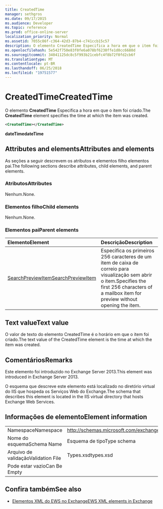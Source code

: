 ```yaml
---
title: CreatedTime
manager: sethgros
ms.date: 09/17/2015
ms.audience: Developer
ms.topic: reference
ms.prod: office-online-server
localization_priority: Normal
ms.assetid: 7055c86f-c364-42d3-87b4-c741ccb15c57
description: O elemento CreatedTime Especifica a hora em que o item foi criado.
ms.openlocfilehash: 5e542f750e83f0fe6a078bf6230ffe1d0cc6680d
ms.sourcegitcommit: 34041125dc8c5f993b21cebfc4f8b72f0fd2cb6f
ms.translationtype: MT
ms.contentlocale: pt-BR
ms.lasthandoff: 06/25/2018
ms.locfileid: "19751577"
---
```

# <a name="createdtime"></a><span data-ttu-id="efc14-103">CreatedTime</span><span class="sxs-lookup"><span data-stu-id="efc14-103">CreatedTime</span></span>

<span data-ttu-id="efc14-104">O elemento **CreatedTime** Especifica a hora em que o item foi criado.</span><span class="sxs-lookup"><span data-stu-id="efc14-104">The **CreatedTime** element specifies the time at which the item was created.</span></span> 
  
```xml
<CreatedTime></CreatedTime>
```

 <span data-ttu-id="efc14-105">**dateTime**</span><span class="sxs-lookup"><span data-stu-id="efc14-105">**dateTime**</span></span>
## <a name="attributes-and-elements"></a><span data-ttu-id="efc14-106">Attributes and elements</span><span class="sxs-lookup"><span data-stu-id="efc14-106">Attributes and elements</span></span>

<span data-ttu-id="efc14-107">As seções a seguir descrevem os atributos e elementos filho elementos pai.</span><span class="sxs-lookup"><span data-stu-id="efc14-107">The following sections describe attributes, child elements, and parent elements.</span></span>
  
### <a name="attributes"></a><span data-ttu-id="efc14-108">Atributos</span><span class="sxs-lookup"><span data-stu-id="efc14-108">Attributes</span></span>

<span data-ttu-id="efc14-109">Nenhum.</span><span class="sxs-lookup"><span data-stu-id="efc14-109">None.</span></span>
  
### <a name="child-elements"></a><span data-ttu-id="efc14-110">Elementos filho</span><span class="sxs-lookup"><span data-stu-id="efc14-110">Child elements</span></span>

<span data-ttu-id="efc14-111">Nenhum.</span><span class="sxs-lookup"><span data-stu-id="efc14-111">None.</span></span>
  
### <a name="parent-elements"></a><span data-ttu-id="efc14-112">Elementos pai</span><span class="sxs-lookup"><span data-stu-id="efc14-112">Parent elements</span></span>

|<span data-ttu-id="efc14-113">**Elemento**</span><span class="sxs-lookup"><span data-stu-id="efc14-113">**Element**</span></span>|<span data-ttu-id="efc14-114">**Descrição**</span><span class="sxs-lookup"><span data-stu-id="efc14-114">**Description**</span></span>|
|:-----|:-----|
|[<span data-ttu-id="efc14-115">SearchPreviewItem</span><span class="sxs-lookup"><span data-stu-id="efc14-115">SearchPreviewItem</span></span>](searchpreviewitem.md) <br/> |<span data-ttu-id="efc14-116">Especifica os primeiros 256 caracteres de um item de caixa de correio para visualização sem abrir o item.</span><span class="sxs-lookup"><span data-stu-id="efc14-116">Specifies the first 256 characters of a mailbox item for preview without opening the item.</span></span>  <br/> |
   
## <a name="text-value"></a><span data-ttu-id="efc14-117">Text value</span><span class="sxs-lookup"><span data-stu-id="efc14-117">Text value</span></span>

<span data-ttu-id="efc14-118">O valor de texto do elemento CreatedTime é o horário em que o item foi criado.</span><span class="sxs-lookup"><span data-stu-id="efc14-118">The text value of the CreatedTime element is the time at which the item was created.</span></span> 
  
## <a name="remarks"></a><span data-ttu-id="efc14-119">Comentários</span><span class="sxs-lookup"><span data-stu-id="efc14-119">Remarks</span></span>

<span data-ttu-id="efc14-120">Este elemento foi introduzido no Exchange Server 2013.</span><span class="sxs-lookup"><span data-stu-id="efc14-120">This element was introduced in Exchange Server 2013.</span></span>
  
<span data-ttu-id="efc14-121">O esquema que descreve este elemento está localizado no diretório virtual do IIS que hospeda os Serviços Web do Exchange.</span><span class="sxs-lookup"><span data-stu-id="efc14-121">The schema that describes this element is located in the IIS virtual directory that hosts Exchange Web Services.</span></span>
  
## <a name="element-information"></a><span data-ttu-id="efc14-122">Informações de elemento</span><span class="sxs-lookup"><span data-stu-id="efc14-122">Element information</span></span>

|||
|:-----|:-----|
|<span data-ttu-id="efc14-123">Namespace</span><span class="sxs-lookup"><span data-stu-id="efc14-123">Namespace</span></span>  <br/> |http://schemas.microsoft.com/exchange/services/2006/types  <br/> |
|<span data-ttu-id="efc14-124">Nome do esquema</span><span class="sxs-lookup"><span data-stu-id="efc14-124">Schema Name</span></span>  <br/> |<span data-ttu-id="efc14-125">Esquema de tipo</span><span class="sxs-lookup"><span data-stu-id="efc14-125">Type schema</span></span>  <br/> |
|<span data-ttu-id="efc14-126">Arquivo de validação</span><span class="sxs-lookup"><span data-stu-id="efc14-126">Validation File</span></span>  <br/> |<span data-ttu-id="efc14-127">Types.xsd</span><span class="sxs-lookup"><span data-stu-id="efc14-127">types.xsd</span></span>  <br/> |
|<span data-ttu-id="efc14-128">Pode estar vazio</span><span class="sxs-lookup"><span data-stu-id="efc14-128">Can Be Empty</span></span>  <br/> ||
   
## <a name="see-also"></a><span data-ttu-id="efc14-129">Confira também</span><span class="sxs-lookup"><span data-stu-id="efc14-129">See also</span></span>



- [<span data-ttu-id="efc14-130">Elementos XML do EWS no Exchange</span><span class="sxs-lookup"><span data-stu-id="efc14-130">EWS XML elements in Exchange</span></span>](ews-xml-elements-in-exchange.md)

